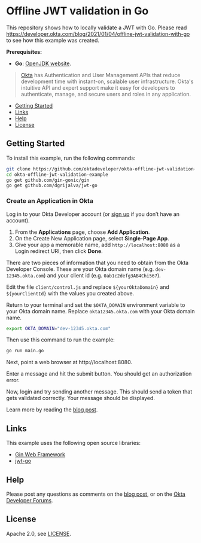 # Offline JWT validation in Go

This repository shows how to locally validate a JWT with Go. 
Please read https://developer.okta.com/blog/2021/01/04/offline-jwt-validation-with-go to see how this example was created.

**Prerequisites:** 

- **Go**: [OpenJDK website](https://golang.org/doc/install). 

> [Okta](https://developer.okta.com/) has Authentication and User Management APIs that reduce development time with instant-on, scalable user infrastructure. Okta's intuitive API and expert support make it easy for developers to authenticate, manage, and secure users and roles in any application.

* [Getting Started](#getting-started)
* [Links](#links)
* [Help](#help)
* [License](#license)

## Getting Started

To install this example, run the following commands:

```bash
git clone https://github.com/oktadeveloper/okta-offline-jwt-validation-example.git
cd okta-offline-jwt-validation-example
go get github.com/gin-gonic/gin
go get github.com/dgrijalva/jwt-go
```

### Create an Application in Okta

Log in to your Okta Developer account (or [sign up](https://developer.okta.com/signup/) if you don’t have an account).

1. From the **Applications** page, choose **Add Application**.
2. On the Create New Application page, select **Single-Page App**.
3. Give your app a memorable name, add `http://localhost:8080` as a Login redirect URI, then click **Done**.

There are two pieces of information that you need to obtain from the Okta Developer Console. 
These are your Okta domain name (e.g. `dev-12345.okta.com`) and your client id (e.g. `0ab1c2defg3AB4Chi567`).

Edit the file `client/control.js` and replace `${yourOktaDomain}` and `${yourClientId}` with the values you created above.

Return to your terminal and set the `$OKTA_DOMAIN` environment variable to your Okta domain name.
Replace `okta12345.okta.com` with your Okta domain name. 

``` bash
export OKTA_DOMAIN="dev-12345.okta.com"
```

Then use this command to run the example:

``` bash
go run main.go
```

Next, point a web browser at http://localhost:8080.

Enter a message and hit the submit button. You should get an authorization error.

Now, login and try sending another message. This should send a token that gets validated correctly. Your message should be displayed.

Learn more by reading the [blog post](https://developer.okta.com/blog/2021/01/04/offline-jwt-validation-with-go).

## Links

This example uses the following open source libraries:

* [Gin Web Framework](https://github.com/gin-gonic/gin) 
* [jwt-go](https://github.com/dgrijalva/jwt-go)

## Help

Please post any questions as comments on the [blog post](https://developer.okta.com/blog/2021/01/04/offline-jwt-validation-with-go), or on the [Okta Developer Forums](https://devforum.okta.com/).

## License

Apache 2.0, see [LICENSE](LICENSE).
